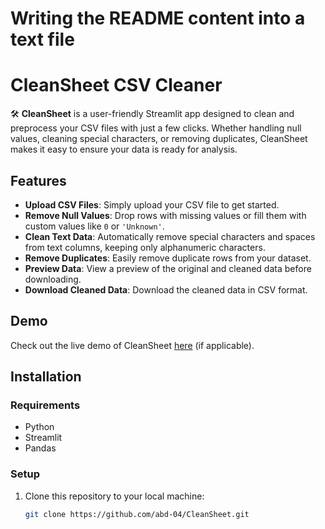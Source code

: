 # Writing the README content into a text file

# CleanSheet CSV Cleaner

🛠️ **CleanSheet** is a user-friendly Streamlit app designed to clean and preprocess your CSV files with just a few clicks. Whether handling null values, cleaning special characters, or removing duplicates, CleanSheet makes it easy to ensure your data is ready for analysis.

## Features
- **Upload CSV Files**: Simply upload your CSV file to get started.
- **Remove Null Values**: Drop rows with missing values or fill them with custom values like `0` or `'Unknown'`.
- **Clean Text Data**: Automatically remove special characters and spaces from text columns, keeping only alphanumeric characters.
- **Remove Duplicates**: Easily remove duplicate rows from your dataset.
- **Preview Data**: View a preview of the original and cleaned data before downloading.
- **Download Cleaned Data**: Download the cleaned data in CSV format.

## Demo
Check out the live demo of CleanSheet [here](#link-to-demo) (if applicable).

## Installation

### Requirements

- Python 
- Streamlit
- Pandas


### Setup

1. Clone this repository to your local machine:

   ```bash
   git clone https://github.com/abd-04/CleanSheet.git
